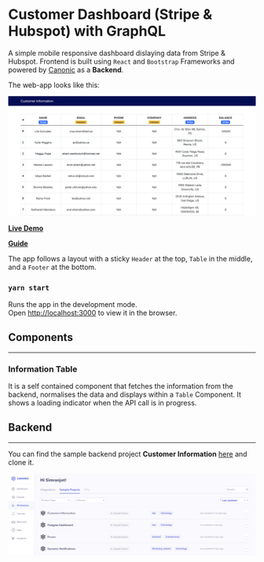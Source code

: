 # Customer Dashboard (Stripe & Hubspot) with GraphQL

A simple mobile responsive dashboard dislaying data from Stripe & Hubspot. Frontend is built using `React` and `Bootstrap` Frameworks and powered by [Canonic](https://canonic.dev/) as a **Backend**.

The web-app looks like this:

![Screenshot](./screenshots/customer-info.png)

[**Live Demo**](https://canonic-customer-dashboard.netlify.app/)

[**Guide**]()

The app follows a layout with a sticky `Header` at the top, `Table` in the middle, and a `Footer` at the bottom.

### `yarn start`

Runs the app in the development mode.\
Open [http://localhost:3000](http://localhost:3000) to view it in the browser.

## Components

---

### Information Table

It is a self contained component that fetches the information from the backend, normalises the data and displays within a `Table` Component. It shows a loading indicator when the API call is in progress.

## Backend

---

You can find the sample backend project **Customer Information** [here](https://app.canonic.dev/dashboard/marketplace/samples) and clone it.

![Screenshot](./screenshots/sample.png)
